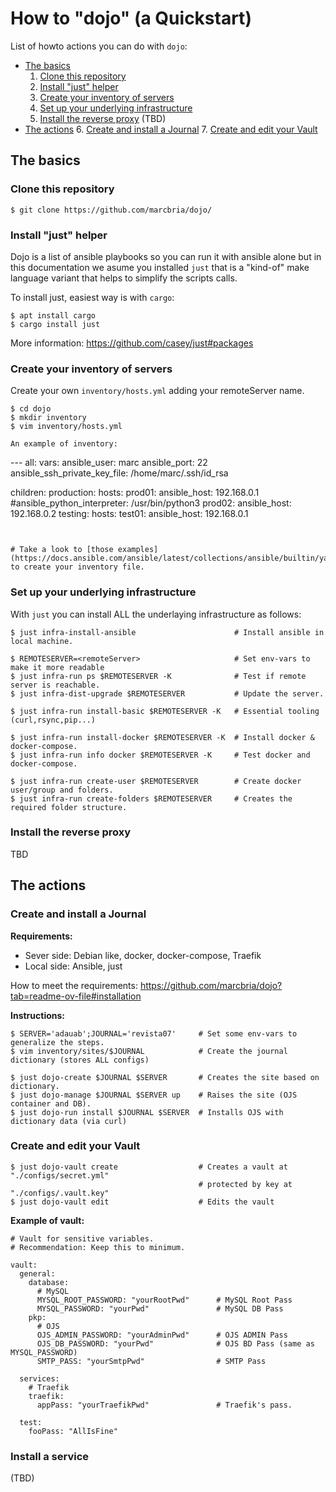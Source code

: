 # How to "dojo" (a Quickstart)

List of howto actions you can do with `dojo`:

- [The basics](#the-basics)
    1. [Clone this repository](#clone-this-repository)
    2. [Install "just" helper](#install-just-helper)
    3. [Create your inventory of servers](#create-your-inventory-of-servers)
    4. [Set up your underlying infrastructure](#set-up-your-underlying-infrastructure)
    5. [Install the reverse proxy](#install-the-reverse-proxy) (TBD)
- [The actions](#the-actions)
    6. [Create and install a Journal](#create-and-install-a-journal)
    7. [Create and edit your Vault](#create-and-edit-your-vault)


## The basics

### Clone this repository

```
$ git clone https://github.com/marcbria/dojo/
```


### Install "just" helper

Dojo is a list of ansible playbooks so you can run it with ansible alone but in this documentation we asume you installed `just` that is a "kind-of" make language variant that helps to simplify the scripts calls.

To install just, easiest way is with `cargo`:

```
$ apt install cargo
$ cargo install just
```

More information: https://github.com/casey/just#packages


### Create your inventory of servers

Create your own `inventory/hosts.yml` adding your remoteServer name.

```
$ cd dojo
$ mkdir inventory
$ vim inventory/hosts.yml

An example of inventory:

```
\-\-\-
all:
  vars:
    ansible_user: marc
    ansible_port: 22
    ansible_ssh_private_key_file: /home/marc/.ssh/id_rsa

  children:
    production:
      hosts: 
        prod01:
          ansible_host: 192.168.0.1
          #ansible_python_interpreter: /usr/bin/python3
        prod02:
          ansible_host: 192.168.0.2 
    testing:
      hosts:
        test01:
          ansible_host: 192.168.0.1
```


# Take a look to [those examples](https://docs.ansible.com/ansible/latest/collections/ansible/builtin/yaml_inventory.html#examples) to create your inventory file.
```


### Set up your underlying infrastructure

With `just` you can install ALL the underlaying infrastructure as follows:

```
$ just infra-install-ansible                      # Install ansible in local machine.

$ REMOTESERVER=<remoteServer>                     # Set env-vars to make it more readable
$ just infra-run ps $REMOTESERVER -K              # Test if remote server is reachable.
$ just infra-dist-upgrade $REMOTESERVER           # Update the server.

$ just infra-run install-basic $REMOTESERVER -K   # Essential tooling (curl,rsync,pip...)

$ just infra-run install-docker $REMOTESERVER -K  # Install docker & docker-compose.
$ just infra-run info docker $REMOTESERVER -K     # Test docker and docker-compose.

$ just infra-run create-user $REMOTESERVER        # Create docker user/group and folders.
$ just infra-run create-folders $REMOTESERVER     # Creates the required folder structure.
```

### Install the reverse proxy

TBD


## The actions

### Create and install a Journal 

**Requirements:**

- Sever side: Debian like, docker, docker-compose, Traefik
- Local side: Ansible, just

How to meet the requirements: https://github.com/marcbria/dojo?tab=readme-ov-file#installation

**Instructions:**

```
$ SERVER='adauab';JOURNAL='revista07'     # Set some env-vars to generalize the steps.
$ vim inventory/sites/$JOURNAL            # Create the journal dictionary (stores ALL configs)

$ just dojo-create $JOURNAL $SERVER       # Creates the site based on dictionary.
$ just dojo-manage $JOURNAL $SERVER up    # Raises the site (OJS container and DB).
$ just dojo-run install $JOURNAL $SERVER  # Installs OJS with dictionary data (via curl)
```

### Create and edit your Vault

```
$ just dojo-vault create                  # Creates a vault at "./configs/secret.yml"
                                          # protected by key at "./configs/.vault.key"
$ just dojo-vault edit                    # Edits the vault
```

**Example of vault:**

```
# Vault for sensitive variables.
# Recommendation: Keep this to minimum.

vault:
  general:
    database:
      # MySQL
      MYSQL_ROOT_PASSWORD: "yourRootPwd"      # MySQL Root Pass
      MYSQL_PASSWORD: "yourPwd"               # MySQL DB Pass
    pkp:
      # OJS
      OJS_ADMIN_PASSWORD: "yourAdminPwd"      # OJS ADMIN Pass
      OJS_DB_PASSWORD: "yourPwd"              # OJS BD Pass (same as MYSQL_PASSWORD)
      SMTP_PASS: "yourSmtpPwd"                # SMTP Pass

  services:
    # Traefik
    traefik:
      appPass: "yourTraefikPwd"               # Traefik's pass.

  test:
    fooPass: "AllIsFine"
```


### Install a service

(TBD)